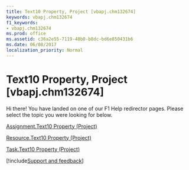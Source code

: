 ```yaml
---
title: Text10 Property, Project [vbapj.chm132674]
keywords: vbapj.chm132674
f1_keywords:
- vbapj.chm132674
ms.prod: office
ms.assetid: c36a2e55-7119-48b0-b8dc-bd6e850431b6
ms.date: 06/08/2017
localization_priority: Normal
---
```



# Text10 Property, Project [vbapj.chm132674]

Hi there! You have landed on one of our F1 Help redirector pages. Please select the topic you were looking for below.

[Assignment.Text10 Property (Project)](http://msdn.microsoft.com/library/5d6cc09f-4ef8-7aa9-7840-6a4ba341f55f%28Office.15%29.aspx)

[Resource.Text10 Property (Project)](http://msdn.microsoft.com/library/ea30e4b1-1cda-d94e-39d8-ef94bb67366e%28Office.15%29.aspx)

[Task.Text10 Property (Project)](http://msdn.microsoft.com/library/e4f41f32-a3a3-a672-c179-2661521d5741%28Office.15%29.aspx)

[!include[Support and feedback](~/includes/feedback-boilerplate.md)]